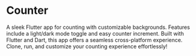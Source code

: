 # Counter
 A sleek Flutter app for counting with customizable backgrounds. Features include a light/dark mode toggle and easy counter increment. Built with Flutter and Dart, this app offers a seamless cross-platform experience. Clone, run, and customize your counting experience effortlessly!
